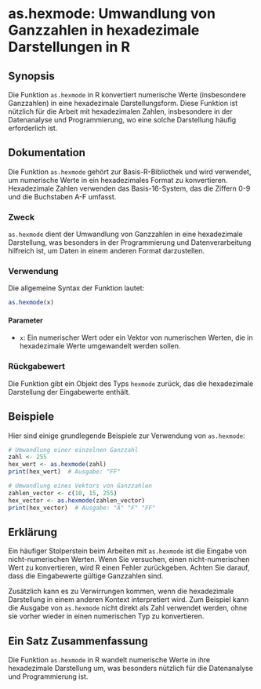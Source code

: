 <!--
Meta Description: # as.hexmode: Umwandlung von Ganzzahlen in hexadezimale Darstellungen in R ## Synopsis Die Funktion `as.hexmode` in R konvertiert numerische Werte (in...
Meta Keywords: die, hexmode, hexadezimale, von, funktion
-->

# as.hexmode: Umwandlung von Ganzzahlen in hexadezimale Darstellungen in R

## Synopsis
Die Funktion `as.hexmode` in R konvertiert numerische Werte (insbesondere Ganzzahlen) in eine hexadezimale Darstellungsform. Diese Funktion ist nützlich für die Arbeit mit hexadezimalen Zahlen, insbesondere in der Datenanalyse und Programmierung, wo eine solche Darstellung häufig erforderlich ist.

## Dokumentation
Die Funktion `as.hexmode` gehört zur Basis-R-Bibliothek und wird verwendet, um numerische Werte in ein hexadezimales Format zu konvertieren. Hexadezimale Zahlen verwenden das Basis-16-System, das die Ziffern 0-9 und die Buchstaben A-F umfasst. 

### Zweck
`as.hexmode` dient der Umwandlung von Ganzzahlen in eine hexadezimale Darstellung, was besonders in der Programmierung und Datenverarbeitung hilfreich ist, um Daten in einem anderen Format darzustellen.

### Verwendung
Die allgemeine Syntax der Funktion lautet:

```R
as.hexmode(x)
```

#### Parameter
- `x`: Ein numerischer Wert oder ein Vektor von numerischen Werten, die in hexadezimale Werte umgewandelt werden sollen.

### Rückgabewert
Die Funktion gibt ein Objekt des Typs `hexmode` zurück, das die hexadezimale Darstellung der Eingabewerte enthält.

## Beispiele
Hier sind einige grundlegende Beispiele zur Verwendung von `as.hexmode`:

```R
# Umwandlung einer einzelnen Ganzzahl
zahl <- 255
hex_wert <- as.hexmode(zahl)
print(hex_wert)  # Ausgabe: "FF"

# Umwandlung eines Vektors von Ganzzahlen
zahlen_vector <- c(10, 15, 255)
hex_vector <- as.hexmode(zahlen_vector)
print(hex_vector)  # Ausgabe: "A" "F" "FF"
```

## Erklärung
Ein häufiger Stolperstein beim Arbeiten mit `as.hexmode` ist die Eingabe von nicht-numerischen Werten. Wenn Sie versuchen, einen nicht-numerischen Wert zu konvertieren, wird R einen Fehler zurückgeben. Achten Sie darauf, dass die Eingabewerte gültige Ganzzahlen sind.

Zusätzlich kann es zu Verwirrungen kommen, wenn die hexadezimale Darstellung in einem anderen Kontext interpretiert wird. Zum Beispiel kann die Ausgabe von `as.hexmode` nicht direkt als Zahl verwendet werden, ohne sie vorher wieder in einen numerischen Typ zu konvertieren.

## Ein Satz Zusammenfassung
Die Funktion `as.hexmode` in R wandelt numerische Werte in ihre hexadezimale Darstellung um, was besonders nützlich für die Datenanalyse und Programmierung ist.